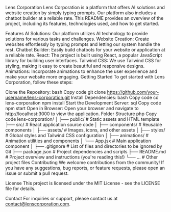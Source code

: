 Lens Corporation
Lens Corporation is a platform that offers AI solutions and website creation by simply typing prompts. Our platform also includes a chatbot builder at a reliable rate. This README provides an overview of the project, including its features, technologies used, and how to get started.

Features
AI Solutions: Our platform utilizes AI technology to provide solutions for various tasks and challenges.
Website Creation: Create websites effortlessly by typing prompts and letting our system handle the rest.
Chatbot Builder: Easily build chatbots for your website or application at a reliable rate.
React: The project is built using React, a popular JavaScript library for building user interfaces.
Tailwind CSS: We use Tailwind CSS for styling, making it easy to create beautiful and responsive designs.
Animations: Incorporate animations to enhance the user experience and make your website more engaging.
Getting Started
To get started with Lens Corporation, follow these steps:

Clone the Repository:
bash
Copy code
git clone https://github.com/your-username/lens-corporation.git
Install Dependencies:
bash
Copy code
cd lens-corporation
npm install
Start the Development Server:
sql
Copy code
npm start
Open in Browser:
Open your browser and navigate to http://localhost:3000 to view the application.
Folder Structure
php
Copy code
lens-corporation/
│
├── public/             # Static assets and HTML template
├── src/                # React application source code
│   ├── components/     # Reusable components
│   ├── assets/         # Images, icons, and other assets
│   ├── styles/         # Global styles and Tailwind CSS configuration
│   ├── animations/     # Animation utilities and components
│   └── App.jsx         # Main application component
│
├── .gitignore          # List of files and directories to be ignored by Git
├── package.json        # Project dependencies and scripts
├── README.md           # Project overview and instructions (you're reading this!)
└── ...                 # Other project files
Contributing
We welcome contributions from the community! If you have any suggestions, bug reports, or feature requests, please open an issue or submit a pull request.

License
This project is licensed under the MIT License - see the LICENSE file for details.

Contact
For inquiries or support, please contact us at contact@lenscorporation.com.

